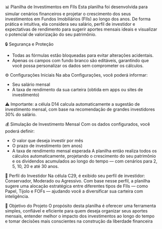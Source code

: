 📊 Planilha de Investimentos em FIIs
Esta planilha foi desenvolvida para simular cenários financeiros e projetar o crescimento dos seus investimentos em Fundos Imobiliários (FIIs) ao longo dos anos. De forma prática e intuitiva, ela considera seu salário, perfil de investidor e expectativas de rendimento para sugerir aportes mensais ideais e visualizar o potencial de valorização do seu patrimônio.

🔒 Segurança e Proteção
- Todas as fórmulas estão bloqueadas para evitar alterações acidentais.
- Apenas os campos com fundo branco são editáveis, garantindo que você possa personalizar os dados sem comprometer os cálculos.

⚙️ Configurações Iniciais
Na aba Configurações, você poderá informar:
- Seu salário mensal
- A taxa de rendimento da sua carteira (obtida em apps ou sites de investimento)

⚠️ Importante: a célula D14 calcula automaticamente a sugestão de investimento mensal, com base na recomendação de grandes investidores 30% do salário.

💰 Simulação de Investimento Mensal
Com os dados configurados, você poderá definir:
- O valor que deseja investir por mês
- O prazo de investimento (em anos)
- A taxa de rendimento mensal esperada
A planilha então realiza todos os cálculos automaticamente, projetando o crescimento do seu patrimônio e os dividendos acumulados ao longo do tempo — com cenários para 2, 5, 10, 20 e até 30 anos.

🧭 Perfil do Investidor
Na célula C29, é exibido seu perfil de investidor: Conservador, Moderado ou Agressivo.
Com base nesse perfil, a planilha sugere uma alocação estratégica entre diferentes tipos de FIIs — como Papel, Tijolo e FOFs — ajudando você a diversificar sua carteira com inteligência.

🚀 Objetivo do Projeto
O propósito desta planilha é oferecer uma ferramenta simples, confiável e eficiente para quem deseja organizar seus aportes mensais, entender melhor o impacto dos investimentos ao longo do tempo e tomar decisões mais conscientes na construção da liberdade financeira


